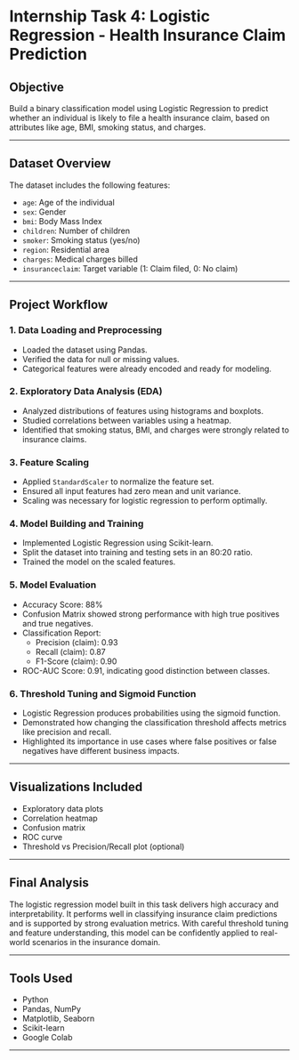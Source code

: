 # Internship Task 4: Logistic Regression - Health Insurance Claim Prediction

## Objective
Build a binary classification model using Logistic Regression to predict whether an individual is likely to file a health insurance claim, based on attributes like age, BMI, smoking status, and charges.

---

## Dataset Overview
The dataset includes the following features:

- `age`: Age of the individual  
- `sex`: Gender  
- `bmi`: Body Mass Index  
- `children`: Number of children  
- `smoker`: Smoking status (yes/no)  
- `region`: Residential area  
- `charges`: Medical charges billed  
- `insuranceclaim`: Target variable (1: Claim filed, 0: No claim)  

---

## Project Workflow

### 1. Data Loading and Preprocessing
- Loaded the dataset using Pandas.
- Verified the data for null or missing values.
- Categorical features were already encoded and ready for modeling.

### 2. Exploratory Data Analysis (EDA)
- Analyzed distributions of features using histograms and boxplots.
- Studied correlations between variables using a heatmap.
- Identified that smoking status, BMI, and charges were strongly related to insurance claims.

### 3. Feature Scaling
- Applied `StandardScaler` to normalize the feature set.
- Ensured all input features had zero mean and unit variance.
- Scaling was necessary for logistic regression to perform optimally.

### 4. Model Building and Training
- Implemented Logistic Regression using Scikit-learn.
- Split the dataset into training and testing sets in an 80:20 ratio.
- Trained the model on the scaled features.

### 5. Model Evaluation
- Accuracy Score: 88%
- Confusion Matrix showed strong performance with high true positives and true negatives.
- Classification Report:
  - Precision (claim): 0.93
  - Recall (claim): 0.87
  - F1-Score (claim): 0.90
- ROC-AUC Score: 0.91, indicating good distinction between classes.

### 6. Threshold Tuning and Sigmoid Function
- Logistic Regression produces probabilities using the sigmoid function.
- Demonstrated how changing the classification threshold affects metrics like precision and recall.
- Highlighted its importance in use cases where false positives or false negatives have different business impacts.

---

## Visualizations Included
- Exploratory data plots
- Correlation heatmap
- Confusion matrix
- ROC curve
- Threshold vs Precision/Recall plot (optional)

---

## Final Analysis
The logistic regression model built in this task delivers high accuracy and interpretability. It performs well in classifying insurance claim predictions and is supported by strong evaluation metrics. With careful threshold tuning and feature understanding, this model can be confidently applied to real-world scenarios in the insurance domain.

---

## Tools Used
- Python
- Pandas, NumPy
- Matplotlib, Seaborn
- Scikit-learn
- Google Colab

---


